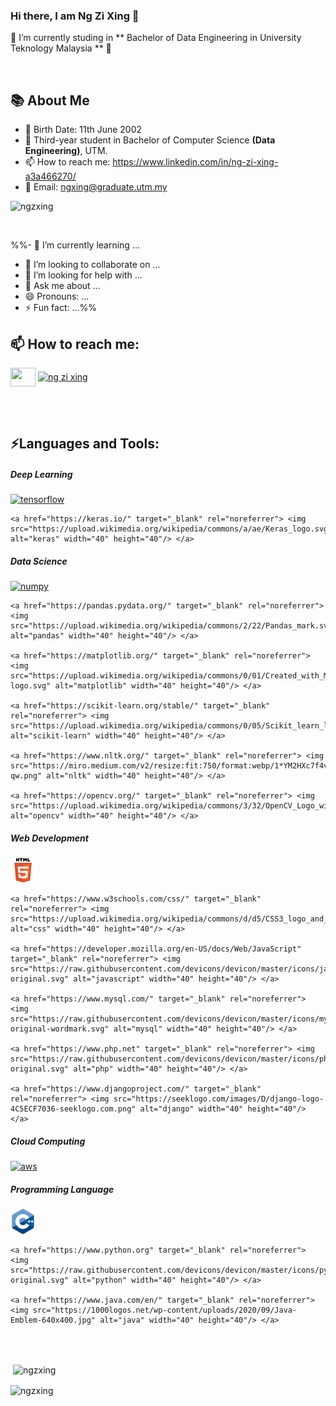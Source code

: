 ### Hi there, I am Ng Zi Xing 👋


🔭 I’m currently studing in ** Bachelor of Data Engineering in University Teknology Malaysia ** 🚀

<br>

## 📚 About Me

- 💬 Birth Date: 11th June 2002
- 🌱 Third-year student in Bachelor of Computer Science **(Data Engineering)**, UTM.
- 📫 How to reach me: https://www.linkedin.com/in/ng-zi-xing-a3a466270/
- 🤝 Email: ngxing@graduate.utm.my

<p align="left"> <img src="https://komarev.com/ghpvc/?username=ngzxing&label=Profile%20views&color=0e75b6&style=flat" alt="ngzxing" /> </p>
<br>

%%- 🌱 I’m currently learning ...
- 👯 I’m looking to collaborate on ...
- 🤔 I’m looking for help with ...
- 💬 Ask me about ...
- 😄 Pronouns: ...
- ⚡ Fun fact: ...%%


## 📫 How to reach me: 
<p>
<a href="https://www.linkedin.com/in/ng-zi-xing-a3a466270/" target="blank"><img align="center" src="https://raw.githubusercontent.com/rahuldkjain/github-profile-readme-generator/master/src/images/icons/Social/linked-in-alt.svg" height="30" width="40" /></a>	
<a href="https://www.youtube.com/channel/UCZtuPhHy7c4j3MAibZe5WGw" target="blank"><img align="center" src="https://raw.githubusercontent.com/rahuldkjain/github-profile-readme-generator/master/src/images/icons/Social/youtube.svg" alt="ng zi xing" height="30" width="40" /></a> 
</p>

<br> <br>

## ⚡Languages and Tools:

##### Deep Learning
<span>
	<a href="https://www.tensorflow.org/" target="_blank" rel="noreferrer"> <img src="https://upload.wikimedia.org/wikipedia/commons/2/2d/Tensorflow_logo.svg" alt="tensorflow" width="40" height="40"/> </a>
	
	<a href="https://keras.io/" target="_blank" rel="noreferrer"> <img src="https://upload.wikimedia.org/wikipedia/commons/a/ae/Keras_logo.svg" alt="keras" width="40" height="40"/> </a>
	
</span>

##### Data Science

<span>
	<a href="https://numpy.org/" target="_blank" rel="noreferrer"> <img src="https://user-images.githubusercontent.com/67586773/105040771-43887300-5a88-11eb-9f01-bee100b9ef22.png" alt="numpy" width="40" height="40"/> </a>
	
	<a href="https://pandas.pydata.org/" target="_blank" rel="noreferrer"> <img src="https://upload.wikimedia.org/wikipedia/commons/2/22/Pandas_mark.svg" alt="pandas" width="40" height="40"/> </a>
	
	<a href="https://matplotlib.org/" target="_blank" rel="noreferrer"> <img src="https://upload.wikimedia.org/wikipedia/commons/0/01/Created_with_Matplotlib-logo.svg" alt="matplotlib" width="40" height="40"/> </a>
	
	<a href="https://scikit-learn.org/stable/" target="_blank" rel="noreferrer"> <img src="https://upload.wikimedia.org/wikipedia/commons/0/05/Scikit_learn_logo_small.svg" alt="scikit-learn" width="40" height="40"/> </a>
	
	<a href="https://www.nltk.org/" target="_blank" rel="noreferrer"> <img src="https://miro.medium.com/v2/resize:fit:750/format:webp/1*YM2HXc7f4v02pZBEO8h-qw.png" alt="nltk" width="40" height="40"/> </a>
	
	<a href="https://opencv.org/" target="_blank" rel="noreferrer"> <img src="https://upload.wikimedia.org/wikipedia/commons/3/32/OpenCV_Logo_with_text_svg_version.svg" alt="opencv" width="40" height="40"/> </a>
	
</span>

##### Web Development 
<span>
	<a href="https://www.w3.org/html/" target="_blank" rel="noreferrer"> <img src="https://raw.githubusercontent.com/devicons/devicon/master/icons/html5/html5-original-wordmark.svg" alt="html5" width="40" height="40"/> </a>
	
	<a href="https://www.w3schools.com/css/" target="_blank" rel="noreferrer"> <img src="https://upload.wikimedia.org/wikipedia/commons/d/d5/CSS3_logo_and_wordmark.svg" alt="css" width="40" height="40"/> </a>
	
	<a href="https://developer.mozilla.org/en-US/docs/Web/JavaScript" target="_blank" rel="noreferrer"> <img src="https://raw.githubusercontent.com/devicons/devicon/master/icons/javascript/javascript-original.svg" alt="javascript" width="40" height="40"/> </a>
	
	<a href="https://www.mysql.com/" target="_blank" rel="noreferrer"> <img src="https://raw.githubusercontent.com/devicons/devicon/master/icons/mysql/mysql-original-wordmark.svg" alt="mysql" width="40" height="40"/> </a>
	
	<a href="https://www.php.net" target="_blank" rel="noreferrer"> <img src="https://raw.githubusercontent.com/devicons/devicon/master/icons/php/php-original.svg" alt="php" width="40" height="40"/> </a>
	
	<a href="https://www.djangoproject.com/" target="_blank" rel="noreferrer"> <img src="https://seeklogo.com/images/D/django-logo-4C5ECF7036-seeklogo.com.png" alt="django" width="40" height="40"/> </a>
</span>

	
##### Cloud Computing
<a href="https://aws.amazon.com" target="_blank" rel="noreferrer"> <img src="https://media.licdn.com/dms/image/D5612AQERySmtAVp7kQ/article-cover_image-shrink_600_2000/0/1680275682788?e=2147483647&v=beta&t=E7UEu2xOneY6O7S5Ud09E2YglQa_d9ZZGhIoZOmp9aI" alt="aws" width="40" height="40"/> </a>

##### Programming Language

<span>
	<a href="https://www.w3schools.com/cpp/" target="_blank" rel="noreferrer"> <img src="https://raw.githubusercontent.com/devicons/devicon/master/icons/cplusplus/cplusplus-original.svg" alt="cplusplus" width="40" height="40"/> </a> 
	
	<a href="https://www.python.org" target="_blank" rel="noreferrer"> <img src="https://raw.githubusercontent.com/devicons/devicon/master/icons/python/python-original.svg" alt="python" width="40" height="40"/> </a>
	
	<a href="https://www.java.com/en/" target="_blank" rel="noreferrer"> <img src="https://1000logos.net/wp-content/uploads/2020/09/Java-Emblem-640x400.jpg" alt="java" width="40" height="40"/> </a>
	
</span>
	
	
	
	 

<br></br>
<p>&nbsp;<img align="center" src="https://github-readme-stats.vercel.app/api?username=ngzxing&show_icons=true&locale=en" alt="ngzxing" /></p>

<p><img align="center" src="https://github-readme-streak-stats.herokuapp.com/?user=ngzxing&" alt="ngzxing" /></p>


